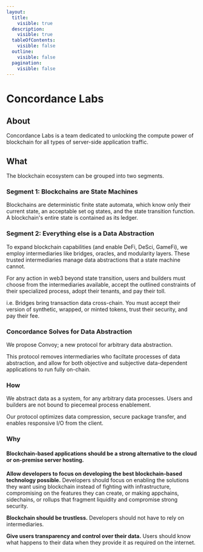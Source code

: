 ```yaml
---
layout:
  title:
    visible: true
  description:
    visible: true
  tableOfContents:
    visible: false
  outline:
    visible: false
  pagination:
    visible: false
---
```


# Concordance Labs

## About&#x20;

Concordance Labs is a team dedicated to unlocking the compute power of blockchain for all types of server-side application traffic. &#x20;

## What&#x20;

The blockchain ecosystem can be grouped into two segments.&#x20;

### Segment 1: Blockchains are State Machines&#x20;

Blockchains are deterministic finite state automata, which know only their current state, an acceptable set og states, and the state transition function. A blockchain's entire state is contained as its ledger.

### Segment 2: Everything else is a Data Abstraction&#x20;

To expand blockchain capabilities (and enable DeFi, DeSci, GameFi), we employ intermediaries like bridges, oracles, and modularity layers. These trusted intermediaries manage data abstractions that a state machine cannot.&#x20;

For any action in web3 beyond state transition, users and builders must choose from the intermediaries available, accept the outlined constraints of their specialized process, adopt their tenants, and pay their toll.&#x20;

i.e. Bridges bring transaction data cross-chain. You must accept their version of synthetic, wrapped, or minted tokens, trust their security, and pay their fee.&#x20;

### Concordance Solves for Data Abstraction&#x20;

We propose Convoy; a new protocol for arbitrary data abstraction. &#x20;

This protocol removes intermediaries who faciltate processes of data abstraction, and allow for both objective and subjective data-dependent applications to run fully on-chain.&#x20;

### How

We abstract data as a system, for any arbitrary data processes. Users and builders are not bound to piecemeal process enablement.&#x20;

Our protocol optimizes data compression, secure package transfer, and enables responsive I/O from the client.&#x20;

### Why

#### Blockchain-based applications should be a strong alternative to the cloud or on-premise server hosting.&#x20;

**Allow developers to focus on developing the best blockchain-based technology possible.** Developers should focus on enabling the solutions they want using blockchain instead of fighting with infrastructure, compromising on the features they can create, or making appchains, sidechains, or rollups that fragment liquidity and compromise strong security.

**Blockchain should be trustless.** Developers should not have to rely on intermediaries. &#x20;

**Give users transparency and control over their data.** Users should know what happens to their data when they provide it as required on the internet.

